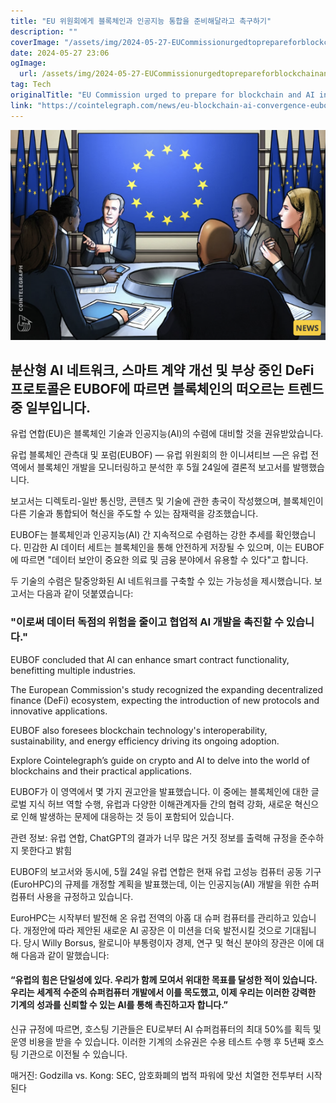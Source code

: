 ```yaml
---
title: "EU 위원회에게 블록체인과 인공지능 통합을 준비해달라고 촉구하기"
description: ""
coverImage: "/assets/img/2024-05-27-EUCommissionurgedtoprepareforblockchainandAIintegration_thumbnail.png"
date: 2024-05-27 23:06
ogImage: 
  url: /assets/img/2024-05-27-EUCommissionurgedtoprepareforblockchainandAIintegration_thumbnail.png
tag: Tech
originalTitle: "EU Commission urged to prepare for blockchain and AI integration"
link: "https://cointelegraph.com/news/eu-blockchain-ai-convergence-eubof-report"
---
```



![EU Commission urged to prepare for blockchain and AI integration](/assets/img/2024-05-27-EUCommissionurgedtoprepareforblockchainandAIintegration_thumbnail.png)

## 분산형 AI 네트워크, 스마트 계약 개선 및 부상 중인 DeFi 프로토콜은 EUBOF에 따르면 블록체인의 떠오르는 트렌드 중 일부입니다.

유럽 연합(EU)은 블록체인 기술과 인공지능(AI)의 수렴에 대비할 것을 권유받았습니다.

유럽 블록체인 관측대 및 포럼(EUBOF) — 유럽 위원회의 한 이니셔티브 —은 유럽 전역에서 블록체인 개발을 모니터링하고 분석한 후 5월 24일에 결론적 보고서를 발행했습니다.

<div class="content-ad"></div>

보고서는 디렉토리-일반 통신망, 콘텐츠 및 기술에 관한 총국이 작성했으며, 블록체인이 다른 기술과 통합되어 혁신을 주도할 수 있는 잠재력을 강조했습니다.

EUBOF는 블록체인과 인공지능(AI) 간 지속적으로 수렴하는 강한 추세를 확인했습니다. 민감한 AI 데이터 세트는 블록체인을 통해 안전하게 저장될 수 있으며, 이는 EUBOF에 따르면 "데이터 보안이 중요한 의료 및 금융 분야에서 유용할 수 있다"고 합니다.

두 기술의 수렴은 탈중앙화된 AI 네트워크를 구축할 수 있는 가능성을 제시했습니다. 보고서는 다음과 같이 덧붙였습니다:

### "이로써 데이터 독점의 위험을 줄이고 협업적 AI 개발을 촉진할 수 있습니다."

<div class="content-ad"></div>

EUBOF concluded that AI can enhance smart contract functionality, benefitting multiple industries.

The European Commission's study recognized the expanding decentralized finance (DeFi) ecosystem, expecting the introduction of new protocols and innovative applications.

EUBOF also foresees blockchain technology's interoperability, sustainability, and energy efficiency driving its ongoing adoption.

Explore Cointelegraph’s guide on crypto and AI to delve into the world of blockchains and their practical applications.

<div class="content-ad"></div>

EUBOF가 이 영역에서 몇 가지 권고안을 발표했습니다. 이 중에는 블록체인에 대한 글로벌 지식 허브 역할 수행, 유럽과 다양한 이해관계자들 간의 협력 강화, 새로운 혁신으로 인해 발생하는 문제에 대응하는 것 등이 포함되어 있습니다.

관련 정보: 유럽 연합, ChatGPT의 결과가 너무 많은 거짓 정보를 출력해 규정을 준수하지 못한다고 밝힘

EUBOF의 보고서와 동시에, 5월 24일 유럽 연합은 현재 유럽 고성능 컴퓨터 공동 기구(EuroHPC)의 규제를 개정할 계획을 발표했는데, 이는 인공지능(AI) 개발을 위한 슈퍼 컴퓨터 사용을 규정하고 있습니다.

EuroHPC는 시작부터 발전해 온 유럽 전역의 아홉 대 슈퍼 컴퓨터를 관리하고 있습니다. 개정안에 따라 제안된 새로운 AI 공장은 이 미션을 더욱 발전시킬 것으로 기대됩니다. 당시 Willy Borsus, 왈로니아 부통령이자 경제, 연구 및 혁신 분야의 장관은 이에 대해 다음과 같이 말했습니다:

<div class="content-ad"></div>

#### “유럽의 힘은 단일성에 있다. 우리가 함께 모여서 위대한 목표를 달성한 적이 있습니다. 우리는 세계적 수준의 슈퍼컴퓨터 개발에서 이를 목도했고, 이제 우리는 이러한 강력한 기계의 성과를 신뢰할 수 있는 AI를 통해 촉진하고자 합니다.”

신규 규정에 따르면, 호스팅 기관들은 EU로부터 AI 슈퍼컴퓨터의 최대 50%를 획득 및 운영 비용을 받을 수 있습니다. 이러한 기계의 소유권은 수용 테스트 수행 후 5년째 호스팅 기관으로 이전될 수 있습니다.

매거진: Godzilla vs. Kong: SEC, 암호화폐의 법적 파워에 맞선 치열한 전투부터 시작된다